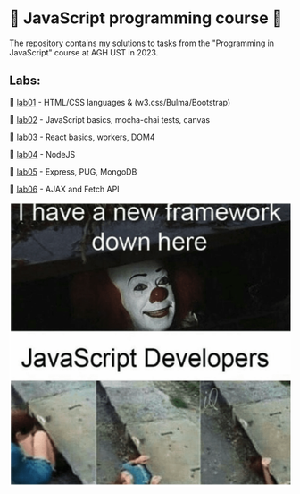 <h1>🎀 JavaScript programming course 🎀</h1>
<p> The repository contains my solutions to tasks from the "Programming in JavaScript" course at AGH UST in 2023. </p>

<h2>Labs:</h2>
<p>🌸 <a href="https://github.com/YoC00lig/JavaScript-programming-course/tree/main/lab01">lab01</a> - HTML/CSS languages & (w3.css/Bulma/Bootstrap) </p>

<p>🌸 <a href="https://github.com/YoC00lig/JavaScript-programming-course/tree/main/lab02">lab02</a> - JavaScript basics, mocha-chai tests, canvas </p>

<p>🌸 <a href="https://github.com/YoC00lig/JavaScript-programming-course/tree/main/lab03">lab03</a> - React basics, workers, DOM4 </p>

<p>🌸 <a href="https://github.com/YoC00lig/JavaScript-programming-course/tree/main/lab04">lab04</a> - NodeJS </p>

<p>🌸 <a href="https://github.com/YoC00lig/JavaScript-programming-course/tree/main/lab05">lab05</a> - Express, PUG, MongoDB </p>

<p>🌸 <a href="https://github.com/YoC00lig/JavaScript-programming-course/tree/main/lab06">lab06</a> - AJAX and Fetch API </p>

<img src="/readme/mem1.png">
